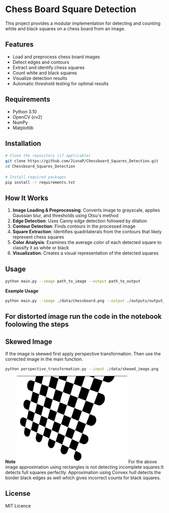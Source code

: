 # Chess Board Square Detection

This project provides a modular implementation for detecting and counting white and black squares on a chess board from an image.

## Features

- Load and preprocess chess board images
- Detect edges and contours
- Extract and identify chess squares
- Count white and black squares
- Visualize detection results
- Automatic threshold testing for optimal results

## Requirements

- Python 3.10
- OpenCV (cv2)
- NumPy
- Matplotlib

## Installation

```bash
# Clone the repository (if applicable)
git clone https://github.com/JisnaP/Chessboard_Squares_Detection.git
cd Chessboard_Squares_Detection

# Install required packages
pip install -r requirements.txt
```



## How It Works

1. **Image Loading & Preprocessing**: Converts image to grayscale, applies Gaussian blur, and thresholds using Otsu's method
2. **Edge Detection**: Uses Canny edge detection followed by dilation
3. **Contour Detection**: Finds contours in the processed image
4. **Square Extraction**: Identifies quadrilaterals from the contours that likely represent chess squares
5. **Color Analysis**: Examines the average color of each detected square to classify it as white or black
6. **Visualization**: Creates a visual representation of the detected squares

## Usage
```bash
python main.py --image path_to_image --output path_to_output
```
**Example Usage**
```bash
python main.py --image ./data/chessboard.png --output ./outputs/output_image.png
```
## For distorted image run the code in the notebook foolowing the steps
## Skewed Image
If the image is skewed first apply perspective transformation. Then use the corrected image in the main function. 
```bash
python perspective_transformation.py --input ./data/skewed_image.png
```
**Note**
![partialchessboard image](https://github.com/JisnaP/Chessboard_Squares_Detection/blob/main/data/partialchessboard.png) 
For the above image approximation using rectangles is not detecting incomplete squares.It detects full squares perfectly. Approximation using Convex hull detects the border black edges as well which gives incorrect counts for black squares. 

## License

MIT Licence

